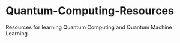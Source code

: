 # Quantum-Computing-Resources
Resources for learning Quantum Computing and Quantum Machine Learning
